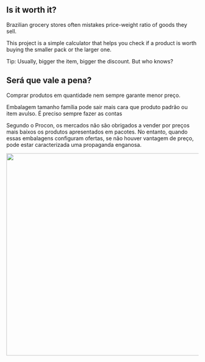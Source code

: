 ## Is it worth it?

Brazilian grocery stores often mistakes price-weight ratio of goods they sell.

This project is a simple calculator that helps you check if a product is worth buying the smaller pack or the larger one.

Tip: Usually, bigger the item, bigger the discount. But who knows?


## Será que vale a pena?
Comprar produtos em quantidade nem sempre garante menor preço.

Embalagem tamanho família pode sair mais cara que produto padrão ou item avulso. É preciso sempre fazer as contas

Segundo o Procon, os mercados não são obrigados a vender por preços mais baixos os produtos apresentados em pacotes. No entanto, quando essas embalagens configuram ofertas, se não houver vantagem de preço, pode estar caracterizada uma propaganda enganosa.

<img src="https://ogimg.infoglobo.com.br/in/23441905-4fa-4da/FT1086A/652/x80996594_ECDefesa-do-consumidordomingoSuperMarket.jpg.pagespeed.ic.PjjWuLD-TA.jpg" width="886" height="531">
